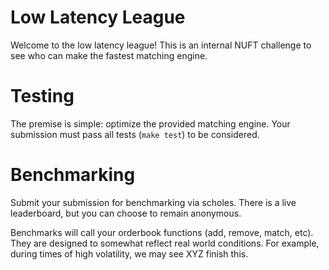 # Low Latency League

Welcome to the low latency league! This is an internal NUFT challenge to see who can make the fastest matching engine. 

# Testing

The premise is simple: optimize the provided matching engine. Your submission must pass all tests (`make test`) to be considered. 

# Benchmarking

Submit your submission for benchmarking via scholes. There is a live leaderboard, but you can choose to remain anonymous.

Benchmarks will call your orderbook functions (add, remove, match, etc). They are designed to somewhat reflect real world conditions. For example, during times of high volatility, we may see XYZ finish this.
